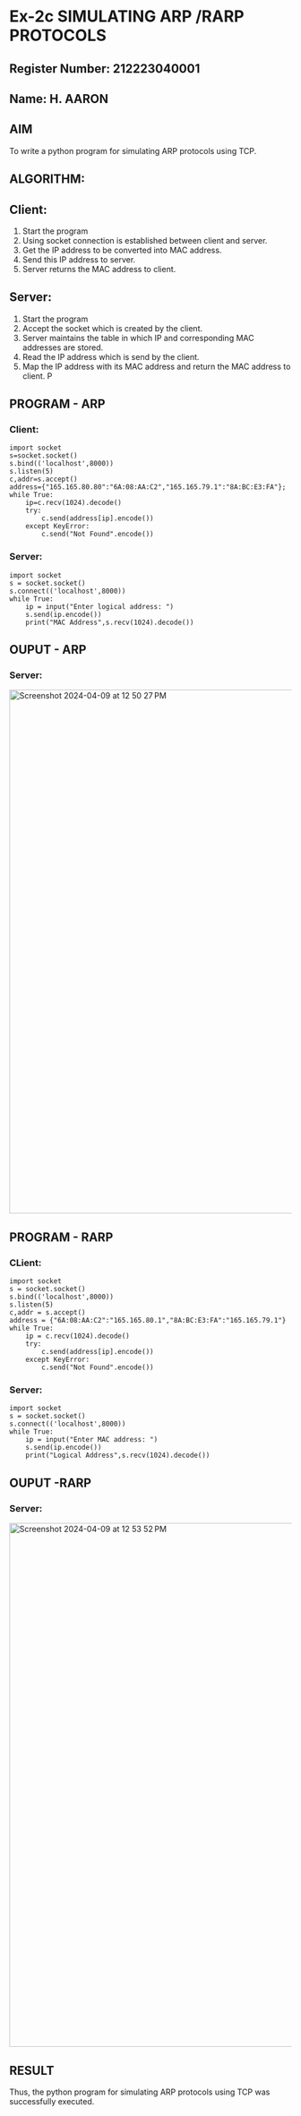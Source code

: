 # Ex-2c SIMULATING ARP /RARP PROTOCOLS
## Register Number: 212223040001
## Name: H. AARON
## AIM
To write a python program for simulating ARP protocols using TCP.
## ALGORITHM:
## Client:
1. Start the program
2. Using socket connection is established between client and server.
3. Get the IP address to be converted into MAC address.
4. Send this IP address to server.
5. Server returns the MAC address to client.
## Server:
1. Start the program
2. Accept the socket which is created by the client.
3. Server maintains the table in which IP and corresponding MAC addresses are
stored.
4. Read the IP address which is send by the client.
5. Map the IP address with its MAC address and return the MAC address to client.
P
## PROGRAM - ARP
### Client:
```
import socket
s=socket.socket()
s.bind(('localhost',8000))
s.listen(5)
c,addr=s.accept()
address={"165.165.80.80":"6A:08:AA:C2","165.165.79.1":"8A:BC:E3:FA"};
while True:
    ip=c.recv(1024).decode()
    try:
        c.send(address[ip].encode())
    except KeyError:
        c.send("Not Found".encode())
```
### Server:
```
import socket
s = socket.socket()
s.connect(('localhost',8000))
while True:
    ip = input("Enter logical address: ")
    s.send(ip.encode())
    print("MAC Address",s.recv(1024).decode())
```

## OUPUT - ARP
### Server:
<img width="936" alt="Screenshot 2024-04-09 at 12 50 27 PM" src="https://github.com/aaron-h-2k5/2c.ARP_RARP_PROTOCOLS/assets/144250957/c68c8d49-64d6-482b-afb2-c3cb3f587cdb">

## PROGRAM - RARP
### CLient:
```
import socket
s = socket.socket()
s.bind(('localhost',8000))
s.listen(5)
c,addr = s.accept()
address = {"6A:08:AA:C2":"165.165.80.1","8A:BC:E3:FA":"165.165.79.1"}
while True:
    ip = c.recv(1024).decode()
    try:
        c.send(address[ip].encode())
    except KeyError:
        c.send("Not Found".encode())
```
### Server:
```
import socket
s = socket.socket()
s.connect(('localhost',8000))
while True:
    ip = input("Enter MAC address: ")
    s.send(ip.encode())
    print("Logical Address",s.recv(1024).decode())
```
## OUPUT -RARP
### Server:
<img width="936" alt="Screenshot 2024-04-09 at 12 53 52 PM" src="https://github.com/aaron-h-2k5/2c.ARP_RARP_PROTOCOLS/assets/144250957/cf0ea817-0ece-4248-ad54-0215dcc6c669">

## RESULT
Thus, the python program for simulating ARP protocols using TCP was successfully 
executed.
